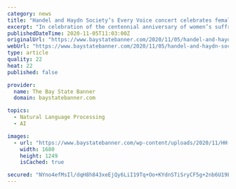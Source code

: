 ```yaml
---
category: news
title: "Handel and Haydn Society’s Every Voice concert celebrates female composers"
excerpt: "In celebration of the centennial anniversary of women’s suffrage, Handel and Haydn Society will honor women during its 2020 Every Voice concert on Sunday, Nov. 8. The annual concert will stream online this year,"
publishedDateTime: 2020-11-05T11:03:00Z
originalUrl: "https://www.baystatebanner.com/2020/11/05/handel-and-haydn-societys-every-voice-concert-celebrates-female-composers/"
webUrl: "https://www.baystatebanner.com/2020/11/05/handel-and-haydn-societys-every-voice-concert-celebrates-female-composers/"
type: article
quality: 22
heat: 22
published: false

provider:
  name: The Bay State Banner
  domain: baystatebanner.com

topics:
  - Natural Language Processing
  - AI

images:
  - url: "https://www.baystatebanner.com/wp-content/uploads/2020/11/HH-Chorus-members-Photo-by-Natalia-Slattery.jpg"
    width: 1680
    height: 1249
    isCached: true

secured: "NYno4efMsIl/dqH8h843xeEjQy6LiI19Tq+Oo+KYdnSTiSryCF5g+2nb6U19EdNEKL3j6Kjg7/3MFp+ubzXIMcXzm3z91wJbu87gLTLRGlLUZT2Zofvyg8RTyuNB/pyFrC3kC/waVxYb0DeRVw7n/ZDO1x3MKi2AHpWU62VJ7NGaAtAcuZLVXsMnlpFq0tueZYNiX7nVJRGaPDSP++Znedpmqb+SnhDdMzbsAmxieBfKXHchQpM68inDaLo55KGV99jkxg9SOd3/q9CgZUwdiY910TOWPH7E5/fhEogLALUksOnPPLr6WqojF0/PD0fzt9d3rO6pr2TD4FJLddRzgSPkLBAAkwp+AIUL17BovL0=;fjmbry8QSdXtDJZcoHl5dQ=="
---
```



